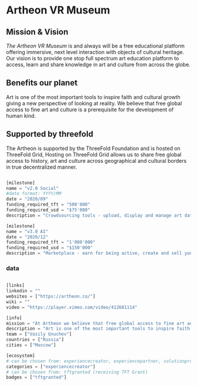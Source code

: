 # Artheon VR Museum


## Mission & Vision

*The Artheon VR Museum* is and always will be a free educational platform offering immersive, next level interaction with objects of cultural heritage. Our vision is to provide one stop full spectrum art education platform to access, learn and share knowledge in art and culture from across the globe.

## Benefits our planet

Art is one of the most important tools to inspire faith and cultural growth giving a new perspective of looking at reality. We believe that free global access to fine art and culture is a prerequisite for the development of human kind.

## Supported by threefold

The Artheon is supported by the ThreeFold Foundation and is hosted on ThreeFold Grid, Hosting on ThreeFold Grid allows us to share free global access to history, art and culture across geographical and cultural borders in true decentralized manner.


```python

[milestone]
name = "v2.0 Social"
#date format: YYYY/MM 
date = "2020/09"
funding_required_tft = "500'000"
funding_required_usd = "$75'000"
description = "Crowdsourcing tools - upload, display and manage art data; Collaborative - up to 16 users in one location; Social collections - build communities of art lovers; Similarity search - visual, theme, style, details; Recommendations - advanced, personalized; Learning games - history of art."

[milestone]
name = "v3.0 AI"
date = "2020/12"
funding_required_tft = "1'000'000"
funding_required_usd = "$150'000"
description = "Marketplace - earn for being active, create and sell your educational materials; Tours - unlimited participants; Events and Guides - lectures, masterclasses, guided tours and art performances; Visual Data Stories - dashboards, graphs, history and parallels between artists and cultures based on data; Proactive Recommendations - get something new and interesting every time; Learning Courses - art and performance."

```

### data

```python

[links]
linkedin = ""
websites = ["https://artheon.co/"]
wiki = ""
video = "https://player.vimeo.com/video/412681114"

[info]
mission = "At Artheon we believe that free global access to fine art and culture is a prerequisite for the development of human kind and for that we are building VR Museum that is and always will serve as a free educational platform."
description = "Art is one of the most important tools to inspire faith and cultural growth giving a new perspective of looking at reality. We believe that free global access to fine art and culture is a prerequisite for the development of human kind. The Artheon is supported by the ThreeFold Foundation and is hosted on ThreeFold Grid. Hosting on ThreeFold Grid allows us to share free global access to history, art and culture across geographical and cultural borders in true decentralized manner."
team = ["Vasily Gnuchev"]
countries = ["Russia"]
cities = ["Moscow"]

[ecosystem]
# can be chosen from: experiencecreator, experiencepartner, solutionprovider, farmer, systemintegrator
categories = ["experiencecreator"]
# can be chosen from: tftgranted (receiving TFT Grant)
badges = ["tftgranted"]

```
